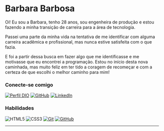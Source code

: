 # Barbara Barbosa
Oi! Eu sou a Barbara, tenho 28 anos, sou engenheira de produção e estou fazendo a minha transição de carreira para a área de tecnologia.

Passei uma parte da minha vida na tentativa de me identificar com alguma carreira acadêmica e profissional, mas nunca estive satisfeita com o que fazia. 

E foi a partir dessa busca em fazer algo que me identificasse e me motivasse que eu encontrei a programação. Estou no início desta nova caminhada, mas muito feliz em ter tido a coragem de recomeçar e com a certeza de que escolhi o melhor caminho para mim!

### Conecte-se comigo
[![Perfil DIO](https://img.shields.io/badge/-Meu%20Perfil%20na%20DIO-30A3DC?style=for-the-badge)](https://www.dio.me/users/barbara_albino3)
[![GitHub](https://img.shields.io/badge/-GitHub-000?style=for-the-badge&logo=github&logoColor=E94D5F)](https://github.com/babarbosa3)
[![LinkedIn](https://img.shields.io/badge/-LinkedIn-000?style=for-the-badge&logo=linkedin&logoColor=30A3DC)](https://www.linkedin.com/in/babarbosa/)


### Habilidades
![HTML5](https://img.shields.io/badge/HTML-000?style=for-the-badge&logo=html5&logoColor=30A3DC)
![CSS3](https://img.shields.io/badge/CSS3-000?style=for-the-badge&logo=css3&logoColor=E94D5F)
[![Git](https://img.shields.io/badge/Git-000?style=for-the-badge&logo=git&logoColor=E94D5F)](https://git-scm.com/doc) 
[![GitHub](https://img.shields.io/badge/GitHub-000?style=for-the-badge&logo=github&logoColor=30A3DC)](https://docs.github.com/)

---